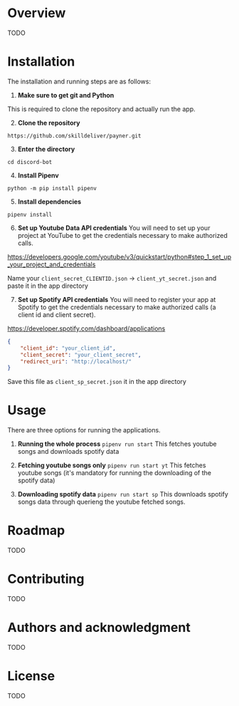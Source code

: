 
# Overview
TODO

# Installation
The installation and running steps are as follows:

1. **Make sure to get git and Python**

This is required to clone the repository and actually run the app.

2. **Clone the repository**

`https://github.com/skilldeliver/payner.git`

3. **Enter the directory**

`cd discord-bot`

4. **Install Pipenv**

`python -m pip install pipenv`

5. **Install dependencies**

`pipenv install`

6. **Set up Youtube Data API credentials**
You will need to set up your project at YouTube to get the credentials necessary to make authorized calls.

https://developers.google.com/youtube/v3/quickstart/python#step_1_set_up_your_project_and_credentials

Name your `client_secret_CLIENTID.json` -> `client_yt_secret.json` and paste it in the app directory 

7. **Set up Spotify API credentials**
You will need to register your app at Spotify to get the credentials necessary to make authorized calls (a client id and client secret).

https://developer.spotify.com/dashboard/applications

```json
{
	"client_id": "your_client_id",
	"client_secret": "your_client_secret",
	"redirect_uri": "http://localhost/"
}
```

Save this file as `client_sp_secret.json` it in the app directory 


# Usage
There are three options for running the applications.

1. **Running the whole process** `pipenv run start`
This fetches youtube songs and downloads spotify data

2. **Fetching youtube songs only** `pipenv run start yt`
This fetches youtube songs (it's mandatory for running the downloading of the spotify data)

3. **Downloading spotify data** `pipenv run start sp`
This downloads spotify songs data through querieng the youtube fetched songs. 

# Roadmap
TODO

# Contributing
TODO

# Authors and acknowledgment
TODO

# License
TODO